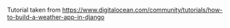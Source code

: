 Tutorial taken from https://www.digitalocean.com/community/tutorials/how-to-build-a-weather-app-in-django